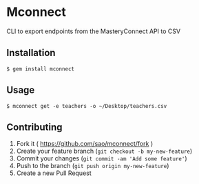# Mconnect

CLI to export endpoints from the MasteryConnect API to CSV

## Installation

    $ gem install mconnect

## Usage

    $ mconnect get -e teachers -o ~/Desktop/teachers.csv

## Contributing

1. Fork it ( https://github.com/sao/mconnect/fork )
2. Create your feature branch (`git checkout -b my-new-feature`)
3. Commit your changes (`git commit -am 'Add some feature'`)
4. Push to the branch (`git push origin my-new-feature`)
5. Create a new Pull Request

